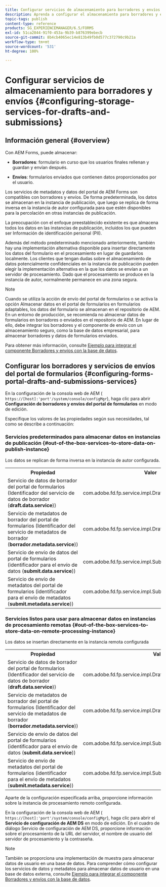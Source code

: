 ```yaml
---
title: Configurar servicios de almacenamiento para borradores y envíos
description: Aprenda a configurar el almacenamiento para borradores y envíos
topic-tags: publish
content-type: reference
products: SG_EXPERIENCEMANAGER/6.5/FORMS
exl-id: 51ca2844-91f0-453a-9b39-b876399ebecb
source-git-commit: 8b4cb4065ec14e813b49fb0d577c372790c9b21a
workflow-type: tm+mt
source-wordcount: '531'
ht-degree: 100%

---
```


# Configurar servicios de almacenamiento para borradores y envíos {#configuring-storage-services-for-drafts-and-submissions}

## Información general {#overview}

Con AEM Forms, puede almacenar:

* **Borradores**: formulario en curso que los usuarios finales rellenan y guardan y envían después.

* **Envíos**: formularios enviados que contienen datos proporcionados por el usuario.

Los servicios de metadatos y datos del portal de AEM Forms son compatibles con borradores y envíos. De forma predeterminada, los datos se almacenan en la instancia de publicación, que luego se replica de forma inversa en la instancia de autor configurada para que estén disponibles para la percolación en otras instancias de publicación.

La preocupación con el enfoque preestablecido existente es que almacena todos los datos en las instancias de publicación, incluidos los que pueden ser Información de identificación personal (PII).

Además del método predeterminado mencionado anteriormente, también hay una implementación alternativa disponible para insertar directamente los datos del formulario en el procesamiento en lugar de guardarlos localmente. Los clientes que tengan dudas sobre el almacenamiento de datos potencialmente confidenciales en la instancia de publicación pueden elegir la implementación alternativa en la que los datos se envían a un servidor de procesamiento. Dado que el procesamiento se produce en la instancia de autor, normalmente permanece en una zona segura.

>[!NOTE]
>
>Cuando se utiliza la acción de envío del portal de formularios o se activa la opción Almacenar datos en el portal de formularios en formularios adaptables, los datos del formulario se almacenan en el repositorio de AEM. En un entorno de producción, se recomienda no almacenar datos de formularios en borradores o enviados en el repositorio de AEM. En lugar de ello, debe integrar los borradores y el componente de envío con un almacenamiento seguro, como la base de datos empresarial, para almacenar borradores y datos de formularios enviados.
>
>Para obtener más información, consulte [Ejemplo para integrar el componente Borradores y envíos con la base de datos](/help/forms/using/integrate-draft-submission-database.md).

## Configurar los borradores y servicios de envíos del portal de formularios {#configuring-forms-portal-drafts-and-submissions-services}

En la configuración de la consola web de AEM ( `https://[host]:'port'/system/console/configMgr`), haga clic para abrir **Configuración de borradores y envíos del portal de formularios** en modo de edición.

Especifique los valores de las propiedades según sus necesidades, tal como se describe a continuación:

### Servicios predeterminados para almacenar datos en instancias de publicación {#out-of-the-box-services-to-store-data-on-publish-instance}

Los datos se replican de forma inversa en la instancia de autor configurada.

<table>
 <tbody>
  <tr>
   <th>Propiedad</th>
   <th>Valor</th>
  </tr>
  <tr>
   <td>Servicio de datos de borrador del portal de formularios (Identificador del servicio de datos de borrador (<strong>draft.data.service</strong>))</td>
   <td>com.adobe.fd.fp.service.impl.DraftDataServiceImpl<br /> </td>
  </tr>
  <tr>
   <td>Servicio de metadatos de borrador del portal de formularios (Identificador del servicio de metadatos de borrador (<strong>borrador.metadata.service</strong>))</td>
   <td>com.adobe.fd.fp.service.impl.DraftMetadataServiceImpl<br /> </td>
  </tr>
  <tr>
   <td>Servicio de envío de datos del portal de formularios (identificador para el envío de datos (<strong>submit.data.service</strong>))</td>
   <td>com.adobe.fd.fp.service.impl.SubmitDataServiceImpl<br /> </td>
  </tr>
  <tr>
   <td>Servicio de envío de metadatos del portal de formularios (identificador para el envío de metadatos (<strong>submit.metadata.service</strong>))</td>
   <td>com.adobe.fd.fp.service.impl.SubmitMetadataServiceImpl<br /> </td>
  </tr>
 </tbody>
</table>

### Servicios listos para usar para almacenar datos en instancias de procesamiento remotas {#out-of-the-box-services-to-store-data-on-remote-processing-instance}

Los datos se insertan directamente en la instancia remota configurada

<table>
 <tbody>
  <tr>
   <th>Propiedad</th>
   <th>Valor</th>
  </tr>
  <tr>
   <td>Servicio de datos de borrador del portal de formularios (Identificador del servicio de datos de borrador (<strong>draft.data.service</strong>))</td>
   <td>com.adobe.fd.fp.service.impl.DraftDataServiceRemoteImpl<br /> </td>
  </tr>
  <tr>
   <td>Servicio de metadatos de borrador del portal de formularios (Identificador del servicio de metadatos de borrador (<strong>borrador.metadata.service</strong>))</td>
   <td>com.adobe.fd.fp.service.impl.DraftMetadataServiceRemoteImpl<br /> </td>
  </tr>
  <tr>
   <td>Servicio de envío de datos del portal de formularios (identificador para el envío de datos (<strong>submit.data.service</strong>))</td>
   <td>com.adobe.fd.fp.service.impl.SubmitDataServiceRemoteImpl<br /> </td>
  </tr>
  <tr>
   <td>Servicio de envío de metadatos del portal de formularios (identificador para el envío de metadatos (<strong>submit.metadata.service</strong>))</td>
   <td>com.adobe.fd.fp.service.impl.SubmitMetadataServiceRemoteImpl<br /> </td>
  </tr>
 </tbody>
</table>

Aparte de la configuración especificada arriba, proporcione información sobre la instancia de procesamiento remoto configurada.

En la configuración de la consola web de AEM ( `https://[host]:'port'/system/console/configMgr`), haga clic para abrir el **Servicio de configuración de AEM DS** en modo de edición. En el cuadro de diálogo Servicio de configuración de AEM DS, proporcione información sobre el procesamiento de la URL del servidor, el nombre de usuario del servidor de procesamiento y la contraseña.

>[!NOTE]
>
>También se proporciona una implementación de muestra para almacenar datos de usuario en una base de datos. Para comprender cómo configurar los servicios de datos y metadatos para almacenar datos de usuario en una base de datos externa, consulte [Ejemplo para integrar el componente Borradores y envíos con la base de datos](/help/forms/using/integrate-draft-submission-database.md).
